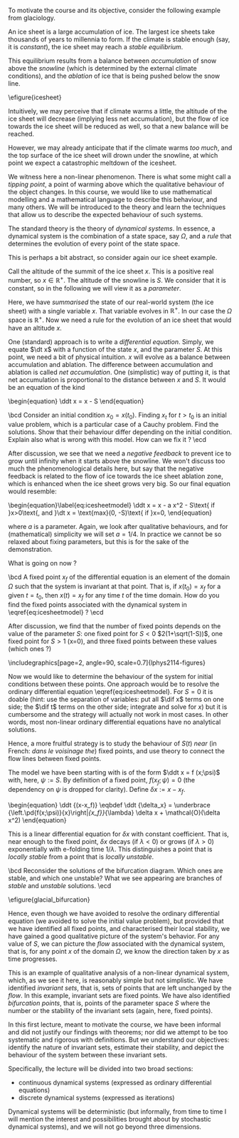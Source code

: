To motivate the course and its objective, consider the following example from glaciology. 

An ice sheet is a large accumulation of ice. The largest ice sheets take thousands of years to millennia to form.  If the climate is stable enough (say, it is _constant_), the ice sheet may reach a _stable_ _equilibrium_. 

This equilibrium results from a balance between _accumulation_ of snow above the _snowline_ (which is determined by the external climate conditions), and the _ablation_ of ice that is being pushed below the snow line. 

\efigure{icesheet}

Intuitively, we may perceive that
if climate warms  a little, the altitude of the ice sheet will decrease (implying less net accumulation), but the flow of ice towards the ice sheet will be reduced as well, so that a new balance will be reached. 

However, we may already anticipate that if the climate warms _too much_, and the top surface of the ice sheet will drown under the snowline, at which point we expect a catastrophic meltdown of the icesheet.

We witness here a non-linear phenomenon. There is what some might call a _tipping point_, a point of warming above which the qualitative behaviour of the object changes. In this course, we would like to use mathematical modelling and a mathematical language to describe this behaviour, and many others. We will be introduced to the theory and learn the techniques that allow us to describe the expected behaviour of such systems.

The standard theory is the theory of _dynamical systems_. In essence, a dynamical system is the combination of a state space, say $\Omega$, and a _rule_ that determines the evolution of every point of the state space. 

This is perhaps a bit abstract, so consider again our ice sheet example. 

Call the altitude of the summit of the ice sheet $x$. This is a positive real number, so $x \in \mathbb{R}^+$. The altitude of the snowline is $S$. We consider that it is constant, so in the following we will view it as a _parameter_. 

Here, we have _summarised_ the state of our real-world system (the ice sheet) with a single variable $x$. That variable evolves in $\mathbb{R}^+$. In our case the $\Omega$ space is $\mathbb{R}^+$. Now we need a rule for the evolution of an ice sheet that would have an altitude $x$. 

One (standard) approach is to write a _differential equation_. Simply, we equate $\dt x$ with a function of the state $x$, and the parameter $S$. At this point, we need a bit of physical intuition. $x$ will evolve as a balance between accumulation and ablation. The difference between accumulation and ablation is called _net accumulation_. One (simplistic) way of putting it, is that net accumulation is proportional to the distance between $x$ and $S$. It would be an equation of the kind



\begin{equation}
\ddt x = x - S
\end{equation}

\bcd
Consider an initial condition $x_0 = x(t_0)$. Finding $x_t$ for $t>t_0$ is an initial value problem, which is a particular case of a Cauchy problem. Find the solutions. Show that their behaviour differ depending on the initial condition. Explain also what is wrong with this model. How can we fix it ? 
\ecd

After discussion, we see that we need a _negative feedback_ to prevent ice to grow until infinity when it starts above the snowline. We won't discuss too much the phenomenological details here, but say that the negative feedback is related to the flow of ice towards the ice sheet ablation zone, which is enhanced when the ice sheet grows very big. So our final equation would resemble:

\begin{equation}\label{eq:icesheetmodel}
\ddt x = x -  a x^2 - S\text{ if }x>0\text{, and }\dt x = \text{max}(0, -S)\text{ if }x=0, 
\end{equation}

where $a$ is a parameter. Again, we look after qualitative behaviours, and for (mathematical) simplicity we will set $a=1/4$. In practice we cannot be so relaxed about fixing parameters, but this is for the sake of the demonstration.

What is going on now ? 

\bcd
A fixed point $x_f$ of the differential equation is an element of the domain $\Omega$ such that the system is invariant at that point. That is, if $x(t_0)=x_f$ for a given $t=t_0$, then $x(t)=x_f$ for any time $t$ of the time domain. How do you find the fixed points associated with the dynamical system in \eqref{eq:icesheetmodel} ?
\ecd 

After discussion, we find that the number of fixed points depends on the value of the parameter $S$: one fixed point for $S<0$ $2(1+\sqrt(1-S))$, one fixed point for $S>1$ (x=0), and three fixed points between these values (which ones ?)


\includegraphics[page=2, angle=90, scale=0.7]{lphys2114-figures}

Now we would like to determine the behaviour of the system for initial conditions between these points. One approach would be to resolve the ordinary differential equation \eqref{eq:icesheetmodel}. For $S=0$ it is doable (hint: use the separation of variables: put all $\dif x$ terms on one side; the $\dif t$ terms on the other side; integrate and solve for $x$) but it is cumbersome and the strategy will actually not work in most cases. In other words, most non-linear ordinary differential equations have no analytical solutions. 

Hence, a more fruitful strategy is to study the behaviour of $S(t)$ _near_ (in French: _dans le voisinage the_) fixed points, and use theory to connect the flow lines between fixed points. 

The model we have been starting with is of the form $\ddt x = f (x;\psi)$ with, here, $\psi := S$. By definition of a fixed point, $f(x_f;\psi)=0$ (the dependency on $\psi$ is dropped for clarity). Define $\delta x := x-x_f$. 

\begin{equation}
\ddt {(x-x_f)} \eqbdef \ddt {\delta_x} = \underbrace {\left.\pd{f(x;\psi)}{x}\right|_{x_f}}_{\lambda}  \delta x + \mathcal{O}(\delta x^2)
\end{equation}

This is a linear differential equation for $\delta x$ with constant coefficient. That is, near enough to the fixed point, $\delta x$ decays (if  $\lambda < 0$) or grows (if  $\lambda > 0$) exponentially with e-folding time $1/\lambda$. This distinguishes a point that is _locally stable_ from a point that is _locally unstable_. 

\bcd
Reconsider the solutions of the bifurcation diagram. Which ones are stable, and which one unstable? What we see appearing are branches of  _stable_ and _unstable_ solutions.
\ecd 


\efigure{glacial_bifurcation}

<!--\includegraphics[page=3, angle=90, scale=0.7]{lphys2114-figures}-->

Hence, even though we have avoided to resolve the ordinary differential equation (we avoided to solve the initial value problem), but provided that we have identified all fixed points, and characterised their local stability,  we have gained a good qualitative picture of the system's behavior. For any value of $S$, we can picture the _flow_ associated with the dynamical system, that is, for any point $x$ of the domain $\Omega$, we know the direction taken by $x$ as time progresses. 

This is an example of qualitative analysis of a non-linear dynamical system, which, as we see it here, is reasonably simple but not simplistic. We have identified _invariant sets_, that is, sets of points that are left unchanged by the _flow_. In this example, invariant sets are fixed points. We have also  identified  _bifurcation points_, that is, points of the parameter space $S$ where the number or the stability of the invariant sets (again, here, fixed points). 

In this first lecture, meant to motivate the course, we have been informal and did not justify our findings with theorems; nor did we attempt to be too systematic and rigorous with definitions. But we understand our objectives: identify the nature of invariant sets, estimate their stability, and depict the behaviour of the system between these invariant sets. 

Specifically, the lecture will be divided into two broad sections: 

- continuous dynamical systems (expressed as ordinary differential equations)
- discrete dynamical systems (expressed as iterations)

Dynamical systems will be deterministic (but informally, from time to time I will mention the interest and possibilities brought about by stochastic dynamical systems), and we will not go beyond three dimensions. 

